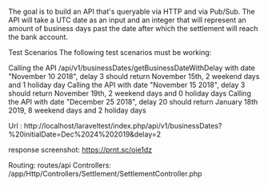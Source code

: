 The goal is to build an API that's queryable via HTTP and via Pub/Sub. The API will take a UTC date as an input and an integer that will represent an amount of business days past the date after which the settlement will reach the bank account.


Test Scenarios
The following test scenarios must be working:

Calling the API /api/v1/businessDates/getBusinessDateWithDelay with date "November 10 2018", delay 3 should return November 15th, 2 weekend days and 1 holiday day
Calling the API with date "November 15 2018", delay 3 should return November 19th, 2 weekend days and 0 holiday days
Calling the API with date "December 25 2018", delay 20 should return January 18th 2019, 8 weekend days and 2 holiday days


Url :
http://localhost/laraveltest/index.php/api/v1/businessDates?%20initialDate=Dec%2024%202019&delay=2


response screenshot: 
https://prnt.sc/oie1dz

Routing: routes/api
Controllers:
/app/Http/Controllers/Settlement/SettlementController.php
